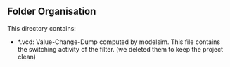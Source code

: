 ## Folder Organisation

This directory contains:

- *.vcd: Value-Change-Dump computed by modelsim. This file contains the switching activity of the filter. (we deleted them to keep the project clean)
